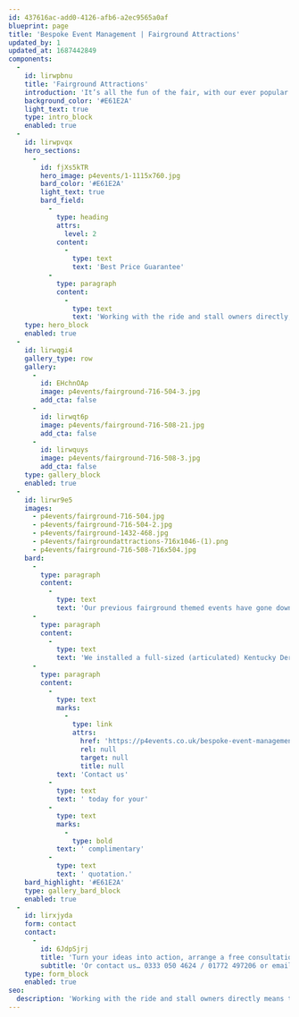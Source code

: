 ```yaml
---
id: 437616ac-add0-4126-afb6-a2ec9565a0af
blueprint: page
title: 'Bespoke Event Management | Fairground Attractions'
updated_by: 1
updated_at: 1687442849
components:
  -
    id: lirwpbnu
    title: 'Fairground Attractions'
    introduction: 'It’s all the fun of the fair, with our ever popular fairground themed events. Let us take you back to your childhood for one night only! A favourite with clients looking for a novel and nostalgic way to ensure their guests are truly entertained.'
    background_color: '#E61E2A'
    light_text: true
    type: intro_block
    enabled: true
  -
    id: lirwpvqx
    hero_sections:
      -
        id: fjXs5kTR
        hero_image: p4events/1-1115x760.jpg
        bard_color: '#E61E2A'
        light_text: true
        bard_field:
          -
            type: heading
            attrs:
              level: 2
            content:
              -
                type: text
                text: 'Best Price Guarantee'
          -
            type: paragraph
            content:
              -
                type: text
                text: 'Working with the ride and stall owners directly, means that we can confidently guarantee the very best service at the most competitive price. You can’t say Fairer than that!'
    type: hero_block
    enabled: true
  -
    id: lirwqgi4
    gallery_type: row
    gallery:
      -
        id: EHchnOAp
        image: p4events/fairground-716-504-3.jpg
        add_cta: false
      -
        id: lirwqt6p
        image: p4events/fairground-716-508-21.jpg
        add_cta: false
      -
        id: lirwquys
        image: p4events/fairground-716-508-3.jpg
        add_cta: false
    type: gallery_block
    enabled: true
  -
    id: lirwr9e5
    images:
      - p4events/fairground-716-504.jpg
      - p4events/fairground-716-504-2.jpg
      - p4events/fairground-1432-468.jpg
      - p4events/fairgroundattractions-716x1046-(1).png
      - p4events/fairground-716-508-716x504.jpg
    bard:
      -
        type: paragraph
        content:
          -
            type: text
            text: 'Our previous fairground themed events have gone down a storm! Particularly the Travel Councillors AGM at the ACC in Liverpool. This event was a pier theme where the client wanted to recreate a fun fairground for all guests to enjoy after dinner.'
      -
        type: paragraph
        content:
          -
            type: text
            text: 'We installed a full-sized (articulated) Kentucky Derby, full-sized Dodgems (12-cars), and a delicious range of food stalls including French crepes, doughnuts and even a chocolate fountain. Proving no event or venue comes as too much of a challenge!'
      -
        type: paragraph
        content:
          -
            type: text
            marks:
              -
                type: link
                attrs:
                  href: 'https://p4events.co.uk/bespoke-event-management/event-enquiry/'
                  rel: null
                  target: null
                  title: null
            text: 'Contact us'
          -
            type: text
            text: ' today for your'
          -
            type: text
            marks:
              -
                type: bold
            text: ' complimentary'
          -
            type: text
            text: ' quotation.'
    bard_highlight: '#E61E2A'
    type: gallery_bard_block
    enabled: true
  -
    id: lirxjyda
    form: contact
    contact:
      -
        id: 6JdpSjrj
        title: 'Turn your ideas into action, arrange a free consultation'
        subtitle: 'Or contact us… 0333 050 4624 / 01772 497206 or email us: info@p4events.co.uk'
    type: form_block
    enabled: true
seo:
  description: 'Working with the ride and stall owners directly means that we can confidently guarantee the very best service at the most competitive price.'
---
```

